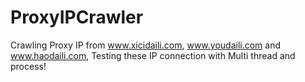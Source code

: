 # ProxyIPCrawler
Crawling Proxy IP from  www.xicidaili.com, www.youdaili.com and www.haodaili.com, Testing these IP connection with Multi thread and process!
